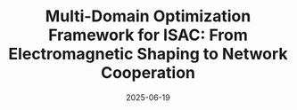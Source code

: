 ---
title: "Multi-Domain Optimization Framework for ISAC: From Electromagnetic Shaping to Network Cooperation"
authors: 'R. Liu, M. Li, M. Zafari, B. Ottersten, A. Lee Swindlehurst'
collection: publications
category: manuscripts
permalink: /publication/2025-06-J-2/
excerpt: ''
date: 2025-06-19
venue: 'Submitted to the IEEE Wireless Communications Magazine'
paperurl: 
citation: 
doi: 
arxiv: 'https://arxiv.org/abs/2506.16011'
code: 
prefix: 'J-2'
---